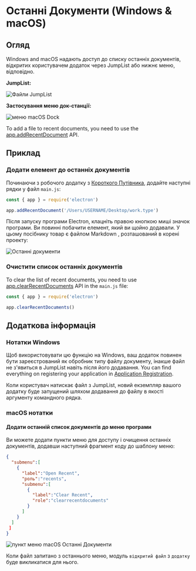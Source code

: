 # Останні Документи (Windows & macOS)

## Огляд

Windows and macOS надають доступ до списку останніх документів, відкритих користувачем додаток через JumpList або нижнє меню, відповідно.

__JumpList:__

![Файли JumpList][1]

__Застосування меню док-станції:__

![меню macOS Dock][2]

To add a file to recent documents, you need to use the [app.addRecentDocument][addrecentdocument] API.

## Приклад

### Додати елемент до останніх документів

Починаючи з робочого додатку з [Короткого Путівника](quick-start.md), додайте наступні рядки у файл `main.js`:

```javascript
const { app } = require('electron')

app.addRecentDocument('/Users/USERNAME/Desktop/work.type')
```

Після запуску програми Electron, клацніть правою кнопкою миші значок програми. Ви повинні побачити елемент, який ви щойно додавали. У цьому посібнику товар є файлом Markdown , розташований в корені проекту:

![Останні документи](../images/recent-documents.png)

### Очистити список останніх документів

To clear the list of recent documents, you need to use [app.clearRecentDocuments][clearrecentdocuments] API in the `main.js` file:

```javascript
const { app } = require('electron')

app.clearRecentDocuments()
```

## Додаткова інформація

### Нотатки Windows

Щоб використовувати цю функцію на Windows, ваш додаток повинен бути зареєстрований як обробник типу файлу документу, інакше файл не з'явиться в JumpList навіть після його додавання. You can find everything on registering your application in [Application Registration][app-registration].

Коли користувач натискає файл з JumpList, новий екземпляр вашого додатку буде запущений шляхом додавання до файлу в якості аргументу командного рядка.

### macOS нотатки

#### Додати останній список документів до меню програми

Ви можете додати пункти меню для доступу і очищення останніх документів, додавши наступний фрагмент коду до шаблону меню:

```json
{
  "submenu":[
    {
      "label":"Open Recent",
      "роль":"recents",
      "submenu":[
        {
          "label":"Clear Recent",
          "role":"clearrecentdocuments"
        }
      ]
    }
  ] 
 ]
}
```

![пункт меню macOS Останні Документи][6]

Коли файл запитано з останнього меню, модуль `відкритий файл` з `додатку` буде викликатися для нього.

[1]: https://cloud.githubusercontent.com/assets/2289/23446924/11a27b98-fdfc-11e6-8485-cc3b1e86b80a.png
[2]: https://cloud.githubusercontent.com/assets/639601/5069610/2aa80758-6e97-11e4-8cfb-c1a414a10774.png
[6]: https://user-images.githubusercontent.com/3168941/33003655-ea601c3a-cd70-11e7-97fa-7c062149cfb1.png
[addrecentdocument]: ../api/app.md#appaddrecentdocumentpath-macos-windows
[clearrecentdocuments]: ../api/app.md#appclearrecentdocuments-macos-windows
[app-registration]: https://msdn.microsoft.com/en-us/library/cc144104(VS.85).aspx

